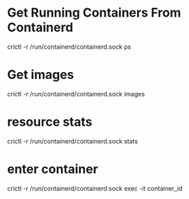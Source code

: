 # Get Running Containers From Containerd
crictl -r /run/containerd/containerd.sock ps
# Get images
 crictl -r /run/containerd/containerd.sock images 
# resource stats
 crictl -r /run/containerd/containerd.sock stats
# enter container
 crictl -r /run/containerd/containerd.sock exec -it container_id 
